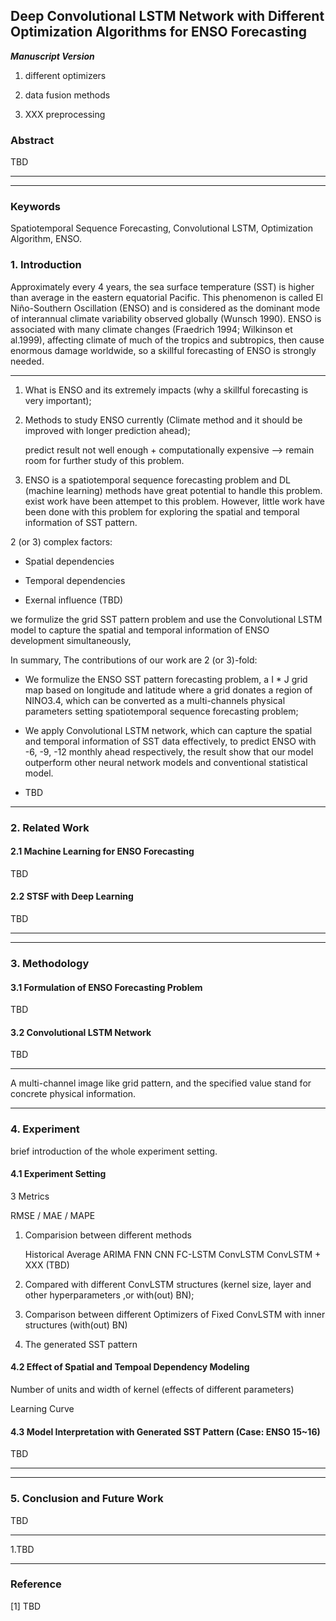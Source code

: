 ## Deep Convolutional LSTM Network with Different Optimization Algorithms for ENSO Forecasting

***Manuscript Version***

1. different optimizers

2. data fusion methods

3. XXX preprocessing
### Abstract

TBD



---



---
### Keywords

Spatiotemporal Sequence Forecasting, Convolutional LSTM, Optimization Algorithm, ENSO.
### 1. Introduction

Approximately every 4 years, the sea surface temperature (SST) is higher than average in the eastern equatorial Pacific. This phenomenon is called El Niño-Southern Oscillation (ENSO) and is considered as the dominant mode of interannual climate variability observed globally (Wunsch 1990). ENSO is associated with many climate changes (Fraedrich 1994; Wilkinson et al.1999), affecting climate of much of the tropics and subtropics, then cause enormous damage worldwide, so a skillful forecasting of ENSO is strongly needed.

---
1. What is ENSO and its extremely impacts (why a skillful forecasting is very important);


2. Methods to study ENSO currently (Climate method and it should be improved with longer prediction ahead);

	predict result not well enough + computationally expensive --> remain room for further study of this problem.


3. ENSO is a spatiotemporal sequence forecasting problem and DL (machine learning) methods have great potential to handle this problem. exist work have been attempet to this problem. However, little work have been done with this problem for exploring the spatial and temporal information of SST pattern.

2 (or 3) complex factors:

* Spatial dependencies

* Temporal dependencies

* Exernal influence (TBD)

we formulize the grid SST pattern problem and use the Convolutional LSTM model to capture the spatial and temporal information of ENSO development simultaneously,

In summary, The contributions of our work are 2 (or 3)-fold: 

* We formulize the ENSO SST pattern forecasting problem, a I * J grid map based on longitude and latitude where a grid donates a region of NINO3.4, which can be converted as a multi-channels physical parameters setting spatiotemporal sequence forecasting problem;

* We apply Convolutional LSTM network, which can capture the spatial and temporal information of SST data effectively, to predict ENSO with -6, -9, -12 monthly ahead respectively, the result show that our model outperform other neural network models and conventional statistical model.

* TBD

---

### 2. Related Work

#### 2.1 Machine Learning for ENSO Forecasting


TBD


#### 2.2 STSF with Deep Learning


TBD---



---
### 3. Methodology

#### 3.1 Formulation of ENSO Forecasting ProblemTBD#### 3.2 Convolutional LSTM Network

TBD---

A multi-channel image like grid pattern, and the specified value stand for concrete physical information.


---
### 4. Experiment

brief introduction of the whole experiment setting.

#### 4.1 Experiment Setting

3 Metrics

RMSE / MAE / MAPE

1. Comparision between different methods

	Historical Average
	ARIMA
	FNN
	CNN 
	FC-LSTM
	ConvLSTM
	ConvLSTM + XXX (TBD)

2. Compared with different ConvLSTM structures (kernel size, layer and other hyperparameters ,or with(out) BN); 

3. Comparison between different Optimizers of Fixed ConvLSTM with inner structures (with(out) BN)


4. The generated SST pattern 



#### 4.2 Effect of Spatial and Tempoal Dependency Modeling


Number of units and width of kernel (effects of different parameters)


Learning Curve

#### 4.3 Model Interpretation with Generated SST Pattern (Case: ENSO 15~16)

TBD


---



---
### 5. Conclusion and Future WorkTBD---

1.TBD

---

### Reference[1] TBD
